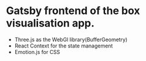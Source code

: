 # Gatsby frontend of the box visualisation app.

* Three.js as the WebGl library(BufferGeometry)
* React Context for the state management
* Emotion.js for CSS
